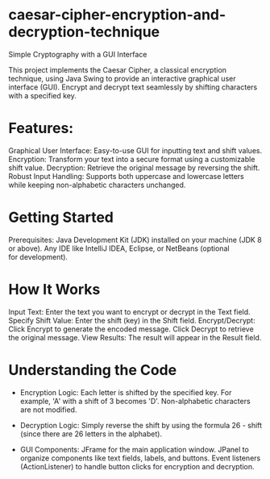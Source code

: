 # caesar-cipher-encryption-and-decryption-technique
Simple Cryptography with a GUI Interface

This project implements the Caesar Cipher, a classical encryption technique, using Java Swing to provide an interactive graphical user interface (GUI). Encrypt and decrypt text seamlessly by shifting characters with a specified key.

# Features:
Graphical User Interface: Easy-to-use GUI for inputting text and shift values.
Encryption: Transform your text into a secure format using a customizable shift value.
Decryption: Retrieve the original message by reversing the shift.
Robust Input Handling: Supports both uppercase and lowercase letters while keeping non-alphabetic characters unchanged.

# Getting Started
Prerequisites:
Java Development Kit (JDK) installed on your machine (JDK 8 or above).
Any IDE like IntelliJ IDEA, Eclipse, or NetBeans (optional for development).

# How It Works
Input Text: Enter the text you want to encrypt or decrypt in the Text field.
Specify Shift Value: Enter the shift (key) in the Shift field.
Encrypt/Decrypt:
Click Encrypt to generate the encoded message.
Click Decrypt to retrieve the original message.
View Results: The result will appear in the Result field.

# Understanding the Code
* Encryption Logic:
Each letter is shifted by the specified key. For example, 'A' with a shift of 3 becomes 'D'.
Non-alphabetic characters are not modified.

* Decryption Logic:
Simply reverse the shift by using the formula 26 - shift (since there are 26 letters in the alphabet).

* GUI Components:
JFrame for the main application window.
JPanel to organize components like text fields, labels, and buttons.
Event listeners (ActionListener) to handle button clicks for encryption and decryption.
